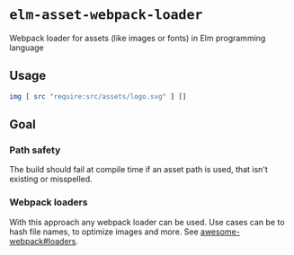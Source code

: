 # `elm-asset-webpack-loader`

Webpack loader for assets (like images or fonts) in Elm programming language

## Usage

```elm
img [ src "require:src/assets/logo.svg" ] []
```

## Goal

### Path safety

The build should fail at compile time if an asset path is used, that isn't existing or misspelled.

### Webpack loaders

With this approach any webpack loader can be used. Use cases can be to hash file names, to optimize images and more. See [awesome-webpack#loaders](https://github.com/webpack-contrib/awesome-webpack#loaders).
